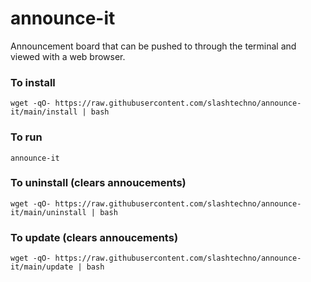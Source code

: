 # announce-it
Announcement board that can be pushed to through the terminal and viewed with a web browser.

### To install
`wget -qO- https://raw.githubusercontent.com/slashtechno/announce-it/main/install | bash`

### To run
`announce-it`

### To uninstall (clears annoucements)
`wget -qO- https://raw.githubusercontent.com/slashtechno/announce-it/main/uninstall | bash`


### To update (clears annoucements)
`wget -qO- https://raw.githubusercontent.com/slashtechno/announce-it/main/update | bash`
